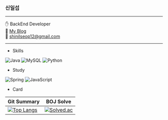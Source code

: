### 신일섭

---

:raised_hand: BackEnd Developer<br>
:pushpin: [My Blog](https://shinscode.tistory.com/)<br>
:email: shinilseop12@gmail.com

---

* Skills

![Java](https://img.shields.io/badge/-Java-007396?style=flat-square&logo=Java&logoColor=white)
![MySQL](https://img.shields.io/badge/-MySQL-4479A1?style=flat-square&logo=mysql&logoColor=white)
![Python](https://img.shields.io/badge/-Python-3776AB?style=flat-square&logo=python&logoColor=white)

* Study

![Spring](https://img.shields.io/badge/-Spring-6DB33F?style=flat-square&logo=Spring&logoColor=white)
![JavaScript](https://img.shields.io/badge/-Javascript-F7DF1E?style=flat-square&logo=JavaScript&logoColor=white)


* Card

|Git Summary|BOJ Solve|
|---|---|
|[![Top Langs](https://github-readme-stats.vercel.app/api/top-langs/?username=shinilseop&layout=compact)](https://github.com/shinilseop/github-readme-stats)|[![Solved.ac](http://mazassumnida.wtf/api/generate_badge?boj=shinilseop12)](https://solved.ac/profile/shinilseop12)|
